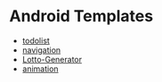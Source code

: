 # Android Templates
- [todolist](https://github.com/vmkmym/android-templates/tree/todolist)
- [navigation](https://github.com/vmkmym/android-templates/tree/navigation)
- [Lotto-Generator](https://github.com/vmkmym/android-templates/tree/Lotto-Generator)
- [animation](https://github.com/vmkmym/android-templates/tree/animation)
